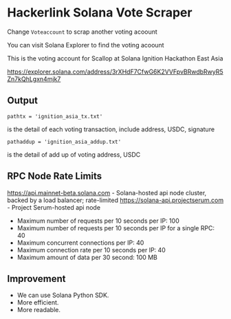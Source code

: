 # Hackerlink Solana Vote Scraper

Change `Voteaccount` to scrap another voting acoount

You can visit Solana Explorer to find the voting acoount

This is the voting account for Scallop at Solana Ignition Hackathon East Asia 

https://explorer.solana.com/address/3rXHdF7CfwG6K2VVFpvBRwdbRwyR5Zn7kQhLgxn4mjk7

## Output

`pathtx = 'ignition_asia_tx.txt'`

is the detail of each voting transaction, include address, USDC, signature

`pathaddup = 'ignition_asia_addup.txt'`

is the detail of add up of voting address, USDC

## RPC Node Rate Limits

https://api.mainnet-beta.solana.com - Solana-hosted api node cluster, backed by a load balancer; rate-limited
https://solana-api.projectserum.com - Project Serum-hosted api node

 - Maximum number of requests per 10 seconds per IP: 100
 - Maximum number of requests per 10 seconds per IP for a single RPC: 40
 - Maximum concurrent connections per IP: 40
 - Maximum connection rate per 10 seconds per IP: 40
 - Maximum amount of data per 30 second: 100 MB

## Improvement

 - We can use Solana Python SDK.
 - More efficient.
 - More readable.
